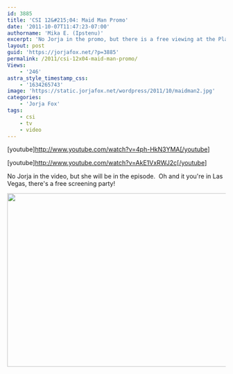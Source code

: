 ```yaml
---
id: 3885
title: 'CSI 12&#215;04: Maid Man Promo'
date: '2011-10-07T11:47:23-07:00'
authorname: 'Mika E. (Ipstenu)'
excerpt: 'No Jorja in the promo, but there is a free viewing at the Plaza in Vegas.'
layout: post
guid: 'https://jorjafox.net/?p=3885'
permalink: /2011/csi-12x04-maid-man-promo/
Views:
    - '246'
astra_style_timestamp_css:
    - '1634265743'
image: 'https://static.jorjafox.net/wordpress/2011/10/maidman2.jpg'
categories:
    - 'Jorja Fox'
tags:
    - csi
    - tv
    - video
---
```


[youtube]http://www.youtube.com/watch?v=4ph-HkN3YMA[/youtube]

[youtube]http://www.youtube.com/watch?v=AkE1VxRWJ2c[/youtube]

No Jorja in the video, but she will be in the episode.  Oh and it you're in Las Vegas, there's a free screening party!

<img class="aligncenter size-full wp-image-3887" title="maidman2" src="//static.jorjafox.net/wordpress/2011/10/maidman2.jpg" alt="" width="600" height="400" />
